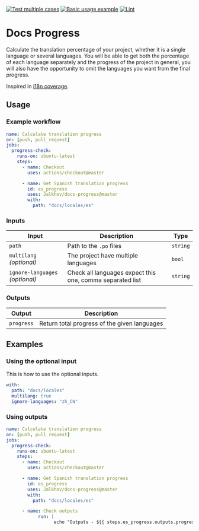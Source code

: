 [![Test multiple cases](https://github.com/Jalkhov/docs-pro/actions/workflows/multicases_test.yml/badge.svg)](https://github.com/Jalkhov/docs-pro/actions/workflows/multicases_test.yml) [![Basic usage example](https://github.com/Jalkhov/docs-pro/actions/workflows/simple_example.yml/badge.svg)](https://github.com/Jalkhov/docs-pro/actions/workflows/simple_example.yml) [![Lint](https://github.com/Jalkhov/docs-pro/actions/workflows/lint.yml/badge.svg)](https://github.com/Jalkhov/docs-pro/actions/workflows/lint.yml)

# Docs Progress

Calculate the translation percentage of your project, whether it is a single language or several languages. You will be able to get both the percentage of each language separately and the progress of the project in general, you will also have the opportunity to omit the languages you want from the final progress.

Inspired in [i18n coverage](https://github.com/alexkiro/i18n-coverage).

## Usage

### Example workflow

```yaml
name: Calculate translation progress
on: [push, pull_request]
jobs:
  progress-check:
    runs-on: ubuntu-latest
    steps:
      - name: Checkout
        uses: actions/checkout@master

      - name: Get Spanish translation progress
        id: es_progress
        uses: Jalkhov/docs-progress@master
        with:
          path: "docs/locales/es"
```

### Inputs

| Input                           | Description                                               | Type     |
| ------------------------------- | --------------------------------------------------------- | -------- |
| `path`                          | Path to the `.po` files                                   | `string` |
| `multilang` _(optional)_        | The project have multiple languages                       | `bool`   |
| `ignore-languages` _(optional)_ | Check all languages expect this one, comma separated list | `string` |

### Outputs

| Output     | Description                                  |
| ---------- | -------------------------------------------- |
| `progress` | Return total progress of the given languages |

## Examples

### Using the optional input

This is how to use the optional inputs.

```yaml
with:
  path: "docs/locales"
  multilang: true
  ignore-languages: "zh_CN"
```

### Using outputs

```yaml
name: Calculate translation progress
on: [push, pull_request]
jobs:
  progress-check:
    runs-on: ubuntu-latest
    steps:
      - name: Checkout
        uses: actions/checkout@master

      - name: Get Spanish translation progress
        id: es_progress
        uses: Jalkhov/docs-progress@master
        with:
          path: "docs/locales/es"

      - name: Check outputs
            run: |
                  echo "Outputs - ${{ steps.es_progress.outputs.progress }}"
```
